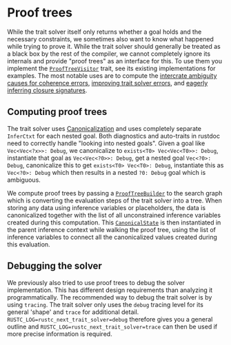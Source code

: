 # Proof trees

While the trait solver itself only returns whether a goal holds and the necessary
constraints, we sometimes also want to know what happened while trying to prove
it. While the trait solver should generally be treated as a black box by the rest
of the compiler, we cannot completely ignore its internals and provide "proof trees"
as an interface for this. To use them you implement the [`ProofTreeVisitor`] trait,
see its existing implementations for examples. The most notable uses are to compute
the [intercrate ambiguity causes for coherence errors][intercrate-ambig],
[improving trait solver errors][solver-errors], and
[eagerly inferring closure signatures][closure-sig].

## Computing proof trees

The trait solver uses [Canonicalization] and uses completely separate `InferCtxt` for
each nested goal. Both diagnostics and auto-traits in rustdoc need to correctly
handle "looking into nested goals". Given a goal like `Vec<Vec<?x>>: Debug`, we
canonicalize to `exists<T0> Vec<Vec<T0>>: Debug`, instantiate that goal as
`Vec<Vec<?0>>: Debug`, get a nested goal `Vec<?0>: Debug`, canonicalize this to get
`exists<T0> Vec<T0>: Debug`, instantiate this as `Vec<?0>: Debug` which then results
in a nested `?0: Debug` goal which is ambiguous.

We compute proof trees by passing a [`ProofTreeBuilder`] to the search graph which is
converting the evaluation steps of the trait solver into a tree. When storing any
data using inference variables or placeholders, the data is canonicalized together
with the list of all unconstrained inference variables created during this computation.
This [`CanonicalState`] is then instantiated in the parent inference context while
walking the proof tree, using the list of inference variables to connect all the
canonicalized values created during this evaluation.

## Debugging the solver

We previously also tried to use proof trees to debug the solver implementation. This
has different design requirements than analyzing it programmatically. The recommended
way to debug the trait solver is by using `tracing`. The trait solver only uses the
`debug` tracing level for its general 'shape' and `trace` for additional detail.
`RUSTC_LOG=rustc_next_trait_solver=debug` therefore gives you a general outline
and `RUSTC_LOG=rustc_next_trait_solver=trace` can then be used if more precise
information is required.

[`ProofTreeVisitor`]: https://github.com/rust-lang/rust/blob/d6c8169c186ab16a3404cd0d0866674018e8a19e/compiler/rustc_trait_selection/src/solve/inspect/analyse.rs#L403
[`ProofTreeBuilder`]: https://github.com/rust-lang/rust/blob/d6c8169c186ab16a3404cd0d0866674018e8a19e/compiler/rustc_next_trait_solver/src/solve/inspect/build.rs#L40
[`CanonicalState`]: https://github.com/rust-lang/rust/blob/d6c8169c186ab16a3404cd0d0866674018e8a19e/compiler/rustc_type_ir/src/solve/inspect.rs#L31-L47
[intercrate-ambig]: https://github.com/rust-lang/rust/blob/d6c8169c186ab16a3404cd0d0866674018e8a19e/compiler/rustc_trait_selection/src/traits/coherence.rs#L742-L748
[solver-errors]: https://github.com/rust-lang/rust/blob/d6c8169c186ab16a3404cd0d0866674018e8a19e/compiler/rustc_trait_selection/src/solve/fulfill.rs#L343-L356
[closure-sig]: https://github.com/rust-lang/rust/blob/d6c8169c186ab16a3404cd0d0866674018e8a19e/compiler/rustc_hir_typeck/src/closure.rs#L333-L339
[Canonicalization]: ./canonicalization.md